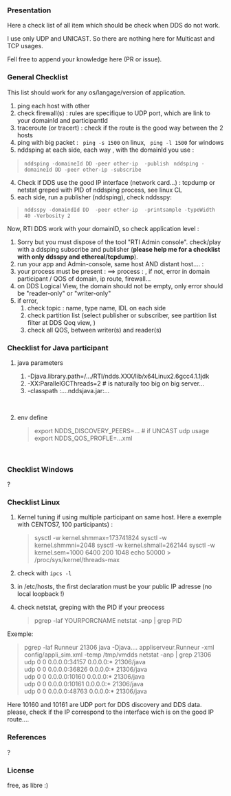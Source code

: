 ### Presentation

Here a check list of all item which should be check when DDS do not work.

I use only UDP and UNICAST. So there are nothing here for Multicast and TCP usages.

Fell free to append your knowledge here (PR or issue).

 

### General Checklist 

This list should work for any os/langage/version of application.



1. ping each host with other
2. check firewall(s) : rules are specifique to UDP port, which are link to your domainId and participantId
3. traceroute (or tracert) : check if the route is the good way between the 2 hosts
4. ping with big packet : ``` ping -s 1500``` on linux, ``` ping -l 1500```  for windows
5. nddsping at each side, each way , with the domainId you use  :

> ``` nddsping -domaineId DD -peer other-ip  -publish ```
> ``` nddsping -domaineId DD -peer other-ip -subscribe```

4. Check if DDS use the good IP interface (network card...) : tcpdump or netstat greped with PID of  nddsping process, see linux CL
5. each side, run a publisher (nddsping), check nddsspy:

> ```nddsspy -domaindId DD  -peer other-ip  -printsample -typeWidth 40 -Verbosity 2```



Now, RTI DDS work with your domainID, so check application level :

1. Sorry but you must dispose of the tool "RTI Admin console". check/play with a 
ddsping subscribe and publisher (**please help me for a checklist with only ddsspy 
and ethereal/tcpdump**).
2. run your app and Admin-console, same host AND distant host.... :
4. your process must be present : <host> ==> process : <pid>, if not, error in domain participant / QOS of domain, ip route, firewall...
5. on DDS Logical View, the domain should not be empty, only error should be "reader-only" or "writer-only"
6. if error, 
   1. check topic : name, type name, IDL on each side
   2. check partition list (select publisher or subscriber, see partition list filter at DDS Qoq view, )
   3. check all QOS, between writer(s) and reader(s)





### Checklist for Java participant

1. java parameters 

   1.  -Djava.library.path=/.../RTI/ndds.XXX/lib/x64Linux2.6gcc4.1.1jdk 
   2.  -XX:ParallelGCThreads=2   # is naturally too big on big server...
   3. -classpath :....nddsjava.jar:...

   ​

2. env define

   > export NDDS_DISCOVERY_PEERS=...   # if UNCAST udp usage
   > export  NDDS_QOS_PROFLE=...xml 

   ​



### Checklist Windows

?



### Checklist Linux

1. Kernel tuning if using multiple participant on same host. Here a exemple with CENTOS7, 100 participants) :

   > sysctl -w kernel.shmmax=173741824
   > sysctl -w kernel.shmmni=2048
   > sysctl -w kernel.shmall=262144
   > sysctl -w kernel.sem=1000 6400 200 1048
   > echo 50000 > /proc/sys/kernel/threads-max

2. check with ```ipcs -l```

3. in /etc/hosts, the first declaration must be your public IP adresse (no local loopback !)

4. check netstat, greping with the PID if your preocess
    > pgrep -laf YOURPORCNAME
    > netstat -anp | grep PID

Exemple:

>pgrep -laf Runneur
21306 java -Djava.... appliserveur.Runneur -xml config/appli_sim.xml -temp /tmp/vmdds
>netstat -anp | grep 21306
udp        0      0 0.0.0.0:34157           0.0.0.0:*                           21306/java          
udp        0      0 0.0.0.0:36826           0.0.0.0:*                           21306/java          
udp        0      0 0.0.0.0:10160           0.0.0.0:*                           21306/java          
udp        0      0 0.0.0.0:10161           0.0.0.0:*                           21306/java          
udp        0      0 0.0.0.0:48763           0.0.0.0:*                           21306/java    

Here 10160 and 10161 are UDP port for DDS discovery and DDS data.
please, check if the IP correspond to the interface wich is on the good IP route....


### References

?

### License

free, as libre :)

